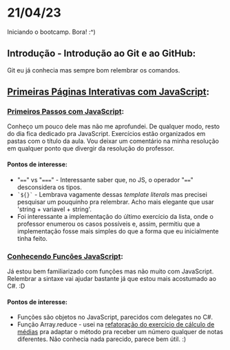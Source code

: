 # 21/04/23

Iniciando o bootcamp.
Bora! :^)

## Introdução - Introdução ao Git e ao GitHub:
Git eu já conhecia mas sempre bom relembrar os comandos.

## [Primeiras Páginas Interativas com JavaScript](/primeiras-paginas-interativas-com-javascript/):

### [Primeiros Passos com JavaScript](/primeiras-paginas-interativas-com-javascript/1_primeiros-passos-com-javascript/):
Conheço um pouco dele mas não me aprofundei.
De qualquer modo, resto do dia fica dedicado pra JavaScript.
Exercícios estão organizados em pastas com o título da aula.
Vou deixar um comentário na minha resolução em qualquer ponto que divergir da resolução do professor.

#### Pontos de interesse:
- "`==`" vs "`===`" - Interessante saber que, no JS, o operador "`==`" desconsidera os tipos.
- `` `${}` `` - Lembrava vagamente dessas *template literals* mas precisei pesquisar um pouquinho pra relembrar. Acho mais elegante que usar 'string + variavel + string'.
- Foi interessante a implementação do último exercício da lista, onde o professor enumerou os casos possíveis e, assim, permitiu que a implementação fosse mais simples do que a forma que eu inicialmente tinha feito.

### [Conhecendo Funções JavaScript](/primeiras-paginas-interativas-com-javascript/2_conhecendo-funcoes-javascript/):
Já estou bem familiarizado com funções mas não muito com JavaScript.
Relembrar a sintaxe vai ajudar bastante já que estou mais acostumado ao C#. :D

#### Pontos de interesse:
- Funções são objetos no JavaScript, parecidos com delegates no C#.
- Função Array.reduce - usei na [refatoração do exercício de cálculo de médias](/primeiras-paginas-interativas-com-javascript/2_conhecendo-funcoes-javascript/2_refatoracao-imc.js) pra adaptar o método pra receber um número qualquer de notas diferentes. Não conhecia nada parecido, parece bem útil. :)